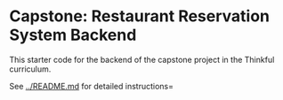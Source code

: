 # Capstone: Restaurant Reservation System Backend

This starter code for the backend of the capstone project in the Thinkful curriculum.

See [../README.md](../README.md) for detailed instructions=
